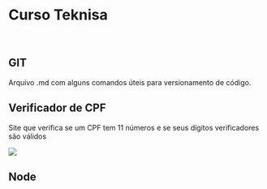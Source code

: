# Curso Teknisa 
<br>

## GIT
Arquivo .md com alguns comandos úteis para versionamento de código.

## Verificador de CPF
Site que verifica se um CPF tem 11 números e se seus dígitos verificadores são válidos

<img src="https://cdn.discordapp.com/attachments/876500884991901726/1120100714971156601/image.png">

## Node
